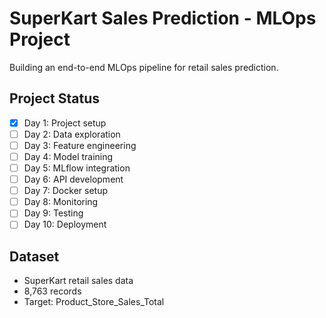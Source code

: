 # SuperKart Sales Prediction - MLOps Project

Building an end-to-end MLOps pipeline for retail sales prediction.

## Project Status
- [x] Day 1: Project setup
- [ ] Day 2: Data exploration
- [ ] Day 3: Feature engineering
- [ ] Day 4: Model training
- [ ] Day 5: MLflow integration
- [ ] Day 6: API development
- [ ] Day 7: Docker setup
- [ ] Day 8: Monitoring
- [ ] Day 9: Testing
- [ ] Day 10: Deployment

## Dataset
- SuperKart retail sales data
- 8,763 records
- Target: Product_Store_Sales_Total
